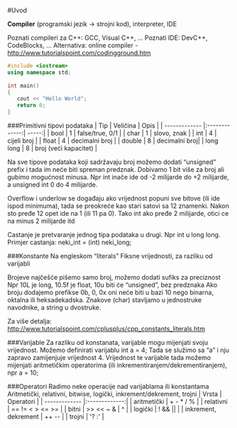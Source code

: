 #Uvod

**Compiler** (programski jezik -> strojni kod), interpreter, IDE

Poznati compileri za C++: GCC, Visual C++, …
Poznati IDE: DevC++, CodeBlocks, ...
Alternativa: online compiler - http://www.tutorialspoint.com/codingground.htm

```cpp
#include <iostream>
using namespace std;
    
int main()
{
   cout << "Hello World";
   return 0;
}
```


###Primitivni tipovi podataka
| Tip           | Veličina       | Opis  |
| ------------- |:-------------:| -----:|
| bool          | 1 | false/true, 0/1 |
| char          | 1 |   slovo, znak |
| int           | 4 | cijeli broj |
| float         | 4 | decimalni broj |
| double        | 8 | decimalni broj|
| long long     | 8 | broj (veći kapacitet) |

Na sve tipove podataka koji sadržavaju broj možemo dodati “unsigned” prefix i tada im neće biti spreman predznak. Dobivamo 1 bit više za broj ali gubimo mogućnost minusa.
Npr int inače ide od -2 milijarde do +2 milijarde, a unsigned int 0 do 4 milijarde.

Overflow i underlow se događaju ako vrijednost popuni sve bitove (ili ide ispod minimuma), tada se preokreće kao stari satovi sa 12 znamenki. Nakon sto pređe 12 opet ide na 1 (ili 11 pa 0). Tako int ako pređe 2 milijarde, otici ce na minus 2 milijarde itd

Castanje je pretvaranje jednog tipa podataka u drugi. Npr int u long long.
Primjer castanja: neki_int = (int) neki_long;



###Konstante
Na engleskom “literals”
Fiksne vrijednosti, za razliku od varijabli

Brojeve najčešće pišemo samo broj, možemo dodati sufiks za preciznost
Npr 10L je long, 10.5f je float, 10u biti će “unsigned”, bez predznaka
Ako broju dodajemo prefikse 0b, 0, 0x oni neće biti u bazi 10 nego binarna, oktalna ili heksadekadska.
Znakove (char) stavljamo u jednostruke navodnike, a string u dvostruke.

Za više detalja: 
http://www.tutorialspoint.com/cplusplus/cpp_constants_literals.htm



###Varijable
Za razliku od konstanata, varijable mogu mijenjati svoju vrijednost.
Možemo definirati varijablu int a = 4; Tada se služimo sa “a” i nju zapravo zamijenjuje vrijednost 4. Vrijednost te varijable tada možemo mijenjati aritmetičkim operatorima (ili inkrementiranjem/dekrementiranjem), npr a = 10;



###Operatori
Radimo neke operacije nad varijablama ili konstantama
Aritmetički, relativni, bitwise, logički, inkrement/dekrement, trojni
| Vrsta              | Operatori |
| ------------- |:-------------:|
| aritmetički          | \+ - * / % |
| relativni            | == != < > <= \>= | 
| bitni                | \>> << ~ & \| ^ | 
| logički              | ! && \|\| |
| inkrement, dekrement | ++ -- |
| trojni               | '? :' | 

